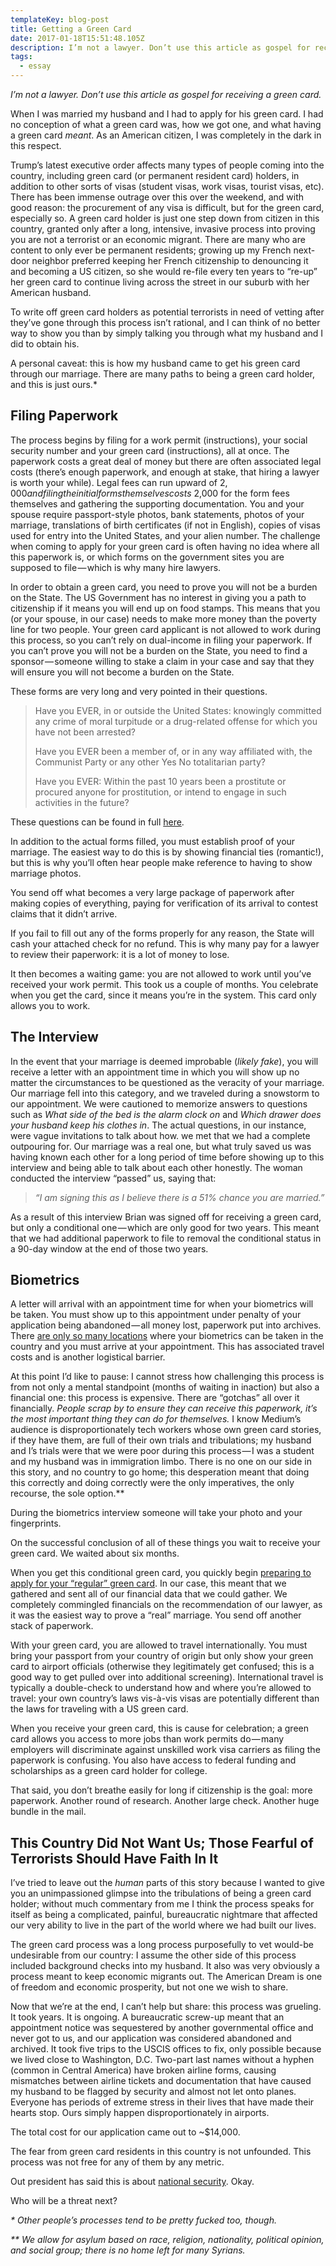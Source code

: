 ```yaml
---
templateKey: blog-post
title: Getting a Green Card
date: 2017-01-18T15:51:48.105Z
description: I’m not a lawyer. Don’t use this article as gospel for receiving a green card.
tags:
  - essay
---
```

_I’m not a lawyer. Don’t use this article as gospel for receiving a green card._

When I was married my husband and I had to apply for his green card. I had no conception of what a green card was, how we got one, and what having a green card _meant_. As an American citizen, I was completely in the dark in this respect.

Trump’s latest executive order affects many types of people coming into the country, including green card (or permanent resident card) holders, in addition to other sorts of visas (student visas, work visas, tourist visas, etc). There has been immense outrage over this over the weekend, and with good reason: the procurement of any visa is difficult, but for the green card, especially so. A green card holder is just one step down from citizen in this country, granted only after a long, intensive, invasive process into proving you are not a terrorist or an economic migrant. There are many who are content to only ever be permanent residents; growing up my French next-door neighbor preferred keeping her French citizenship to denouncing it and becoming a US citizen, so she would re-file every ten years to “re-up” her green card to continue living across the street in our suburb with her American husband.

To write off green card holders as potential terrorists in need of vetting after they’ve gone through this process isn’t rational, and I can think of no better way to show you than by simply talking you through what my husband and I did to obtain his.

A personal caveat: this is how my husband came to get his green card through our marriage. There are many paths to being a green card holder, and this is just ours.*

## Filing Paperwork

The process begins by filing for a work permit (instructions), your social security number and your green card (instructions), all at once. The paperwork costs a great deal of money but there are often associated legal costs (there’s enough paperwork, and enough at stake, that hiring a lawyer is worth your while). Legal fees can run upward of $2,000 and filing the initial forms themselves costs ~$2,000 for the form fees themselves and gathering the supporting documentation. You and your spouse require passport-style photos, bank statements, photos of your marriage, translations of birth certificates (if not in English), copies of visas used for entry into the United States, and your alien number. The challenge when coming to apply for your green card is often having no idea where all this paperwork is, or which forms on the government sites you are supposed to file — which is why many hire lawyers.

In order to obtain a green card, you need to prove you will not be a burden on the State. The US Government has no interest in giving you a path to citizenship if it means you will end up on food stamps. This means that you (or your spouse, in our case) needs to make more money than the poverty line for two people. Your green card applicant is not allowed to work during this process, so you can’t rely on dual-income in filing your paperwork. If you can’t prove you will not be a burden on the State, you need to find a sponsor — someone willing to stake a claim in your case and say that they will ensure you will not become a burden on the State.

These forms are very long and very pointed in their questions.

> Have you EVER, in or outside the United States: knowingly committed any crime of moral turpitude or a drug-related offense for which you have not been arrested?
>
> Have you EVER been a member of, or in any way affiliated with, the Communist Party or any other Yes No totalitarian party?
>
> Have you EVER: Within the past 10 years been a prostitute or procured anyone for prostitution, or intend to engage in such activities in the future?

These questions can be found in full [here](https://www.uscis.gov/system/files_force/files/form/i-485.pdf?download=1).

In addition to the actual forms filled, you must establish proof of your marriage. The easiest way to do this is by showing financial ties (romantic!), but this is why you’ll often hear people make reference to having to show marriage photos.

You send off what becomes a very large package of paperwork after making copies of everything, paying for verification of its arrival to contest claims that it didn’t arrive.

If you fail to fill out any of the forms properly for any reason, the State will cash your attached check for no refund. This is why many pay for a lawyer to review their paperwork: it is a lot of money to lose.

It then becomes a waiting game: you are not allowed to work until you’ve received your work permit. This took us a couple of months. You celebrate when you get the card, since it means you’re in the system. This card only allows you to work.

## The Interview

In the event that your marriage is deemed improbable (_likely fake_), you will receive a letter with an appointment time in which you will show up no matter the circumstances to be questioned as the veracity of your marriage. Our marriage fell into this category, and we traveled during a snowstorm to our appointment. We were cautioned to memorize answers to questions such as _What side of the bed is the alarm clock on_ and _Which drawer does your husband keep his clothes in_. The actual questions, in our instance, were vague invitations to talk about how. we met that we had a complete outpouring for. Our marriage was a real one, but what truly saved us was having known each other for a long period of time before showing up to this interview and being able to talk about each other honestly. The woman conducted the interview “passed” us, saying that:

> _“I am signing this as I believe there is a 51% chance you are married.”_

As a result of this interview Brian was signed off for receiving a green card, but only a conditional one — which are only good for two years. This meant that we had additional paperwork to file to removal the conditional status in a 90-day window at the end of those two years.

## Biometrics

A letter will arrival with an appointment time for when your biometrics will be taken. You must show up to this appointment under penalty of your application being abandoned — all money lost, paperwork put into archives. There [are only so many locations](https://egov.uscis.gov/crisgwi/go?action=offices.type&OfficeLocator.office_type=ASC) where your biometrics can be taken in the country and you must arrive at your appointment. This has associated travel costs and is another logistical barrier.

At this point I’d like to pause: I cannot stress how challenging this process is from not only a mental standpoint (months of waiting in inaction) but also a financial one: this process is expensive. There are “gotchas” all over it financially. _People scrap by to ensure they can receive this paperwork, it’s the most important thing they can do for themselves._ I know Medium’s audience is disproportionately tech workers whose own green card stories, if they have them, are full of their own trials and tribulations; my husband and I’s trials were that we were poor during this process — I was a student and my husband was in immigration limbo. There is no one on our side in this story, and no country to go home; this desperation meant that doing this correctly and doing correctly were the only imperatives, the only recourse, the sole option.\*\*

During the biometrics interview someone will take your photo and your fingerprints.

On the successful conclusion of all of these things you wait to receive your green card. We waited about six months.

When you get this conditional green card, you quickly begin [preparing to apply for your “regular” green card](https://www.uscis.gov/system/files_force/files/form/i-751.pdf?download=1). In our case, this meant that we gathered and sent all of our financial data that we could gather. We completely commingled financials on the recommendation of our lawyer, as it was the easiest way to prove a “real” marriage. You send off another stack of paperwork.

With your green card, you are allowed to travel internationally. You must bring your passport from your country of origin but only show your green card to airport officials (otherwise they legitimately get confused; this is a good way to get pulled over into additional screening). International travel is typically a double-check to understand how and where you’re allowed to travel: your own country’s laws vis-à-vis visas are potentially different than the laws for traveling with a US green card.

When you receive your green card, this is cause for celebration; a green card allows you access to more jobs than work permits do — many employers will discriminate against unskilled work visa carriers as filing the paperwork is confusing. You also have access to federal funding and scholarships as a green card holder for college.

That said, you don’t breathe easily for long if citizenship is the goal: more paperwork. Another round of research. Another large check. Another huge bundle in the mail.

## This Country Did Not Want Us; Those Fearful of Terrorists Should Have Faith In It

I’ve tried to leave out the _human_ parts of this story because I wanted to give you an unimpassioned glimpse into the tribulations of being a green card holder; without much commentary from me I think the process speaks for itself as being a complicated, painful, bureaucratic nightmare that affected our very ability to live in the part of the world where we had built our lives.

The green card process was a long process purposefully to vet would-be undesirable from our country: I assume the other side of this process included background checks into my husband. It also was very obviously a process meant to keep economic migrants out. The American Dream is one of freedom and economic prosperity, but not one we wish to share.

Now that we’re at the end, I can’t help but share: this process was grueling. It took years. It is ongoing. A bureaucratic screw-up meant that an appointment notice was sequestered by another governmental office and never got to us, and our application was considered abandoned and archived. It took five trips to the USCIS offices to fix, only possible because we lived close to Washington, D.C. Two-part last names without a hyphen (common in Central America) have broken airline forms, causing mismatches between airline tickets and documentation that have caused my husband to be flagged by security and almost not let onto planes. Everyone has periods of extreme stress in their lives that have made their hearts stop. Ours simply happen disproportionately in airports.

The total cost for our application came out to ~$14,000.

The fear from green card residents in this country is not unfounded. This process was not free for any of them by any metric.

Out president has said this is about [national security](https://www.bloomberg.com/graphics/2017-trump-immigration-ban-conflict-of-interest/). Okay.

Who will be a threat next?

_\* Other people’s processes tend to be pretty fucked too, though._

_\*\* We allow for asylum based on race, religion, nationality, political opinion, and social group; there is no home left for many Syrians._
